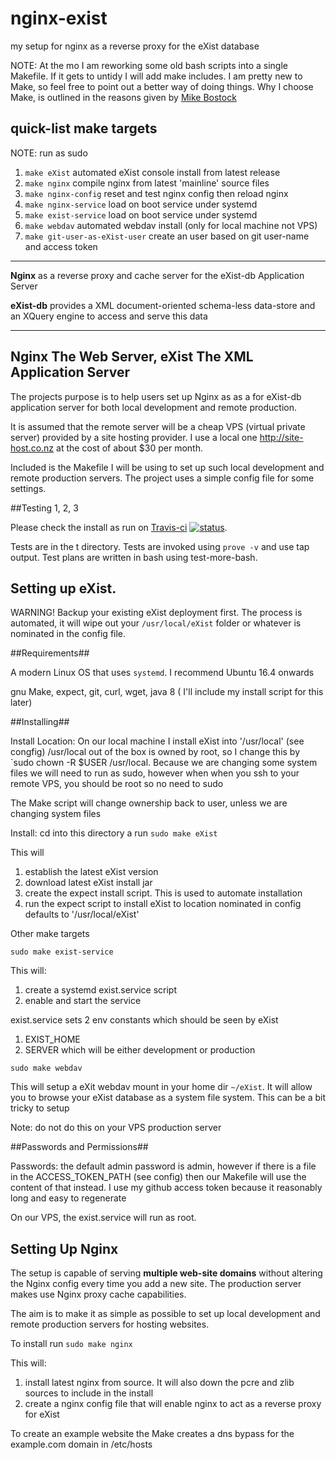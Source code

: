 # nginx-exist
my setup for nginx as a reverse proxy for the  eXist database

NOTE: At the mo I am reworking some old bash scripts into a single Makefile.
If it gets to untidy I will add make includes. I am pretty new to Make, so feel
free to point out a better way of doing things.  Why I choose Make, is outlined in
the reasons given by [Mike Bostock](http://bost.ocks.org/mike/make/)

## quick-list make targets

NOTE: run as sudo

1. `make eXist` automated eXist console install from latest release 
2. `make nginx` compile nginx from latest 'mainline' source files
3. `make nginx-config` reset and test nginx config then reload nginx 
4. `make nginx-service`  load on boot service under systemd
5. `make exist-service` load on boot service under systemd 
6. `make webdav` automated webdav install (only for local machine not VPS)
6. `make git-user-as-eXist-user` create an user based on git user-name and access token

---------------------------------------------------------------------------------

**Nginx** as a reverse proxy and cache server for the eXist-db Application
Server

**eXist-db** provides a XML document-oriented schema-less data-store and an
XQuery engine to access and serve this data

-------------------------------------------------------------------------------

Nginx The Web Server, eXist The XML Application Server
------------------------------------------------------

The projects purpose is to help users set up Nginx as as a for eXist-db
application server for both local development and remote production.

It is assumed that the remote server will be a cheap VPS (virtual private
server) provided by a site hosting provider. I use a local one
<http://site-host.co.nz> at the cost of about $30 per month.

Included is the Makefile I will be using to set up such local development
and remote production servers. The project uses a simple config file for some
settings.

##Testing 1, 2, 3

 Please check the install as run on [Travis-ci](https://travis-ci.org/grantmacken/nginx-exist)
 [![status](https://travis-ci.org/grantmacken/nginx-exist.svg)](
 https://travis-ci.org/grantmacken/nginx-exist ).

Tests are in the t directory. Tests are invoked using `prove -v` and use tap output.
Test plans are written in bash using test-more-bash.

Setting up eXist.
-----------------

WARNING!
Backup your existing eXist deployment first.
The process is automated, it will wipe out your  `/usr/local/eXist` folder or
whatever is nominated in the config file.

##Requirements##

A modern Linux OS that uses `systemd`. I recommend  Ubuntu  16.4 onwards

gnu Make, expect, git, curl, wget, java 8 ( I'll include my install script for this later)

##Installing##

 Install Location:
 On our local machine I install eXist into '/usr/local' (see congfig)
 /usr/local out of the box is owned by root, so I change this by `sudo chown -R $USER /usr/local. Because we are changing some system files we will need to run as sudo, however when when you ssh to your remote VPS, you should be root so no need to sudo

The Make script will change ownership back to user, unless we are changing system files

Install: cd into this directory a run `sudo make eXist`

This will
1. establish the latest eXist version
2. download latest eXist install jar
3. create the expect install script. This is used to automate installation
4. run the expect script to install eXist to location nominated in config
   defaults to '/usr/local/eXist'

Other make targets

 `sudo make exist-service`

 This will:
 1. create a systemd exist.service script
 2. enable and start the service

exist.service sets 2 env constants which should be seen by eXist
1. EXIST_HOME
2. SERVER     which will be either development or production

 `sudo make webdav`

This will setup a eXit webdav mount in your home dir `~/eXist`.
It will allow you to browse your eXist database as a system file system.
This can be a bit tricky to setup

Note: do not do this on your VPS production server

##Passwords and Permissions##

Passwords: the default admin password is admin, however if there is a file in the ACCESS_TOKEN_PATH (see config) then our Makefile will use the content of that instead. I use my github access token because it reasonably long and easy to regenerate

On our VPS, the exist.service will run as root.

Setting Up Nginx
----------------

The setup is capable of serving **multiple web-site domains** without altering the Nginx config every time you add a new site. The production server makes use Nginx proxy cache capabilities.

The aim is to make it as simple as possible to set up local development and
remote production servers for hosting websites.

To install run `sudo make nginx`

This will:
1. install latest nginx from source. It will also down the pcre and zlib sources to include in the install
2. create a nginx config file that will enable nginx to act as a reverse proxy
   for eXist

To create an example website the Make creates a dns bypass for the example.com
domain in /etc/hosts 

